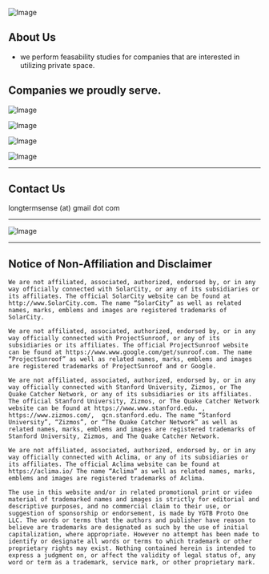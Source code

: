 ![Image](https://upload.wikimedia.org/wikipedia/commons/2/20/Illustrated_catalogue_and_price-list_of_drawing_and_tracing_papers%2C_sun_print_papers_and_equipments%2C_drawing_instruments_and_materials%2C_surveying_instruments%2C_accessories%2C_etc._-_Kolesch_and_Company._%2814597425137%29.jpg)
 
 
 ## About Us 
 - we perform feasability studies for companies that are interested in utilizing private space.

## Companies we proudly serve.

![Image](http://techomebuilder.com/wp-content/uploads/2015/10/case-studies_solar-city1.jpg)

![Image](http://cramer.com/webhook-uploads/1439904145937/ProjectSunroof.jpg)

![Image](https://www.zizmos.com/whiteboard/FAQ-7-Linnea.png)

![Image](https://tctechcrunch2011.files.wordpress.com/2015/06/aclima_node_city-e1435638764474.jpg)

 ____________________________________________________________________________________________________

## Contact Us
 longtermsense (at) gmail dot com
_____________________________________________________________________________________________________
![Image](https://www.metal-archives.com/images/3/5/4/0/3540257238_logo.jpg)
____________
## Notice of Non-Affiliation and Disclaimer 

```
We are not affiliated, associated, authorized, endorsed by, or in any way officially connected with SolarCity, or any of its subsidiaries or its affiliates. The official SolarCity website can be found at http://www.SolarCity.com. The name “SolarCity” as well as related names, marks, emblems and images are registered trademarks of SolarCity. 

We are not affiliated, associated, authorized, endorsed by, or in any way officially connected with ProjectSunroof, or any of its subsidiaries or its affiliates. The official ProjectSunroof website can be found at https://www.www.google.com/get/sunroof.com. The name “ProjectSunroof” as well as related names, marks, emblems and images are registered trademarks of ProjectSunroof and or Google. 

We are not affiliated, associated, authorized, endorsed by, or in any way officially connected with Stanford University, Zizmos, or The Quake Catcher Network, or any of its subsidiaries or its affiliates. The official Stanford University, Zizmos, or The Quake Catcher Network website can be found at https://www.www.stanford.edu. , https://www.zizmos.com/,  qcn.stanford.edu. The name “Stanford University”, “Zizmos”, or “The Quake Catcher Network” as well as related names, marks, emblems and images are registered trademarks of Stanford University, Zizmos, and The Quake Catcher Network.

We are not affiliated, associated, authorized, endorsed by, or in any way officially connected with Aclima, or any of its subsidiaries or its affiliates. The official Aclima website can be found at https://aclima.io/ The name “Aclima” as well as related names, marks, emblems and images are registered trademarks of Aclima. 

The use in this website and/or in related promotional print or video material of trademarked names and images is strictly for editorial and descriptive purposes, and no commercial claim to their use, or suggestion of sponsorship or endorsement, is made by YGTB Proto One LLC. The words or terms that the authors and publisher have reason to believe are trademarks are designated as such by the use of initial capitalization, where appropriate. However no attempt has been made to identify or designate all words or terms to which trademark or other proprietary rights may exist. Nothing contained herein is intended to express a judgment on, or affect the validity of legal status of, any word or term as a trademark, service mark, or other proprietary mark.
```
